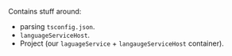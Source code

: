 Contains stuff around:
* parsing `tsconfig.json`.
* `languageServiceHost`.
* Project (our `laguageService` + `langaugeServiceHost` container).
